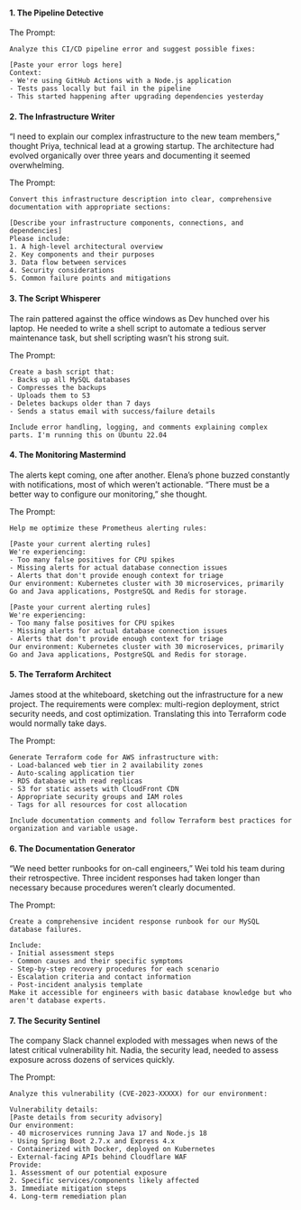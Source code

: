 #### 1. The Pipeline Detective
The Prompt:
```
Analyze this CI/CD pipeline error and suggest possible fixes:

[Paste your error logs here]
Context:
- We're using GitHub Actions with a Node.js application
- Tests pass locally but fail in the pipeline
- This started happening after upgrading dependencies yesterday
```

#### 2. The Infrastructure Writer
“I need to explain our complex infrastructure to the new team members,” thought Priya, technical lead at a growing startup. The architecture had evolved organically over three years and documenting it seemed overwhelming.

The Prompt:
```
Convert this infrastructure description into clear, comprehensive documentation with appropriate sections:

[Describe your infrastructure components, connections, and dependencies]
Please include:
1. A high-level architectural overview
2. Key components and their purposes
3. Data flow between services
4. Security considerations
5. Common failure points and mitigations
```

#### 3. The Script Whisperer
The rain pattered against the office windows as Dev hunched over his laptop. He needed to write a shell script to automate a tedious server maintenance task, but shell scripting wasn’t his strong suit.

The Prompt:
```
Create a bash script that:
- Backs up all MySQL databases
- Compresses the backups
- Uploads them to S3
- Deletes backups older than 7 days
- Sends a status email with success/failure details

Include error handling, logging, and comments explaining complex parts. I'm running this on Ubuntu 22.04
```

#### 4. The Monitoring Mastermind
The alerts kept coming, one after another. Elena’s phone buzzed constantly with notifications, most of which weren’t actionable. “There must be a better way to configure our monitoring,” she thought.

The Prompt:
```
Help me optimize these Prometheus alerting rules:

[Paste your current alerting rules]
We're experiencing:
- Too many false positives for CPU spikes
- Missing alerts for actual database connection issues
- Alerts that don't provide enough context for triage
Our environment: Kubernetes cluster with 30 microservices, primarily Go and Java applications, PostgreSQL and Redis for storage.

[Paste your current alerting rules]
We're experiencing:
- Too many false positives for CPU spikes
- Missing alerts for actual database connection issues
- Alerts that don't provide enough context for triage
Our environment: Kubernetes cluster with 30 microservices, primarily Go and Java applications, PostgreSQL and Redis for storage.
```

#### 5. The Terraform Architect
James stood at the whiteboard, sketching out the infrastructure for a new project. The requirements were complex: multi-region deployment, strict security needs, and cost optimization. Translating this into Terraform code would normally take days.

The Prompt:
```
Generate Terraform code for AWS infrastructure with:
- Load-balanced web tier in 2 availability zones
- Auto-scaling application tier
- RDS database with read replicas
- S3 for static assets with CloudFront CDN
- Appropriate security groups and IAM roles
- Tags for all resources for cost allocation

Include documentation comments and follow Terraform best practices for organization and variable usage.
```

#### 6. The Documentation Generator
“We need better runbooks for on-call engineers,” Wei told his team during their retrospective. Three incident responses had taken longer than necessary because procedures weren’t clearly documented.

The Prompt:
```
Create a comprehensive incident response runbook for our MySQL database failures.

Include:
- Initial assessment steps
- Common causes and their specific symptoms
- Step-by-step recovery procedures for each scenario
- Escalation criteria and contact information
- Post-incident analysis template
Make it accessible for engineers with basic database knowledge but who aren't database experts.
```

#### 7. The Security Sentinel
The company Slack channel exploded with messages when news of the latest critical vulnerability hit. Nadia, the security lead, needed to assess exposure across dozens of services quickly.

The Prompt:
```
Analyze this vulnerability (CVE-2023-XXXXX) for our environment:

Vulnerability details:
[Paste details from security advisory]
Our environment:
- 40 microservices running Java 17 and Node.js 18
- Using Spring Boot 2.7.x and Express 4.x
- Containerized with Docker, deployed on Kubernetes
- External-facing APIs behind Cloudflare WAF
Provide:
1. Assessment of our potential exposure
2. Specific services/components likely affected
3. Immediate mitigation steps
4. Long-term remediation plan
```